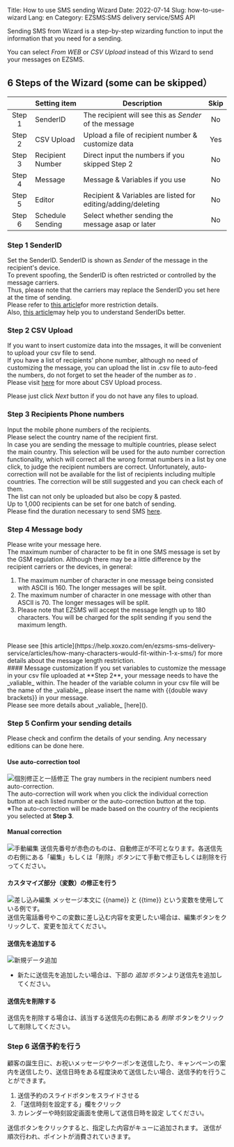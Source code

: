 Title: How to use SMS sending Wizard
Date: 2022-07-14
Slug: how-to-use-wizard
Lang: en
Category: EZSMS:SMS delivery service/SMS API

Sending SMS from Wizard is a step-by-step wizarding function to input the information that you need for a sending.

You can select _From WEB_ or _CSV Upload_ instead of this Wizard to send your messages on EZSMS.

## 6 Steps of the Wizard (some can be skipped）
| | Setting item | Description | Skip | 
| :---------: | ------------------------- | ------------------------------------- | :---------: | 
| Step 1 | SenderID | The recipient will see this as _Sender_ of the message|No| 
| Step 2 | CSV Upload | Upload a file of recipient number & customize data|Yes|
| Step 3 | Recipient Number| Direct input the numbers if you skipped Step 2|No|
| Step 4 | Message | Message & Variables if you use|No|
| Step 5 | Editor|Recipient & Variables are listed for editing/adding/deleting|No| 
| Step 6 | Schedule Sending| Select whether sending the message asap or later |No| 

### Step 1 SenderID
Set the SenderID.
SenderID is shown as _Sender_ of the message in the recipient's device.<br>
To prevent spoofing, the SenderID is often restricted or controlled by the message carriers.<br>
Thus, please note that the carriers may replace the SenderID you set here at the time of sending.<br>
Please refer to [this article](https://help.xoxzo.com/en/ezsms-sms-delivery-service/articles/what-senderid-can-i-use/)for more restriction details.<br>
Also, [this article](https://help.xoxzo.com/en/ezsms-sms-delivery-service/articles/what-does-sender-id-do/)may help you to understand SenderIDs better.<br>

### Step 2 CSV Upload
If you want to insert customize data into the mssages, it will be convenient to upload your csv file to send.<br>
If you have a list of recipients' phone number, although no need of customizing the message, you can upload the list in .csv file to auto-feed the numbers, do not forget to set the header of the number as _to_ .<br>
Please visit [here](https://help.xoxzo.com/en/ezsms-sms-delivery-service/articles/how-to-send-with-customised-csv/) for more about CSV Upload process.<br>

Please just click _Next_ button if you do not have any files to upload.<br>

### Step 3 Recipients Phone numbers
Input the mobile phone numbers of the recipients.<br>
Please select the country name of the recipient first.<br>
In case you are sending the message to multiple countries, please select the main country. This selection will be used for the auto number correction functionality, which will correct all the wrong format numbers in a list by one click, to judge the recipient numbers are correct. Unfortunately, auto-correction will not be available for the list of recipients including multiple countries. The correction will be still suggested and you can check each of them.<br>
The list can not only be uploaded but also be copy & pasted.<br>
Up to 1,000 recipients can be set for one batch of sending.<br>
Please find the duration necessary to send SMS [here](https://help.xoxzo.com/en/ezsms-sms-delivery-service/articles/what-is-the-max-number-of-request-and-how-quick-the-process/).<br>

### Step 4 Message body
Please write your message here.<br>
The maximum number of character to be fit in one SMS message is set by the GSM regulation. Although there may be a little difference by the recipient carriers or the devices, in general:<br>
1. The maximum number of character in one message being consisted with ASCII is 160. The longer messages will be split.<br>
2. The maximum number of character in one message with other than ASCII is 70. The longer messages will be split.<br>
3. Please note that EZSMS will accept the message length up to 180 characters. You will be charged for the split sending if you send the maximum length.<br>
<br>
Please see [this article](https://help.xoxzo.com/en/ezsms-sms-delivery-service/articles/how-many-characters-would-fit-within-1-x-sms/) for more details about the message length restriction.<br>
#### Message customization
If you set variables to customize the message in your csv file uploaded at **Step 2**, your message needs to have the _valiable_ within. The header of the variable column in your csv file will be the name of the _valiable_, please insert the name with {{double wavy brackets}} in your message.<br>
Please see more details about _valiable_ [here]().<br>

### Step 5 Confirm your sending details
Please check and confirm the details of your sending. Any necessary editions can be done here.<br>
#### Use auto-correction tool
![個別修正と一括修正](/images/wizard-01-ja.png)
The gray numbers in the recipient numbers need auto-correction.<br>
The auto-correction will work when you click the individual correction button at each listed number or the auto-correction button at the top.<br>
※The auto-correction will be made based on the country of the recipients you selected at **Step 3**.<br>

#### Manual correction
![手動編集](images/wizard-04-ja.png)
送信先番号が赤色のものは、自動修正が不可となります。各送信先の右側にある「編集」もしくは「削除」ボタンにて手動で修正もしくは削除を行ってください。

#### カスタマイズ部分（変数）の修正を行う
![差し込み編集](images/wizard-03-ja.png)
メッセージ本文に {{name}} と {{time}} という変数を使用している例です。<br>
送信先電話番号やこの変数に差し込む内容を変更したい場合は、編集ボタンをクリックして、変更を加えてください。<br>

#### 送信先を追加する
![新規データ追加](images/wizard-02-ja.png)
- 新たに送信先を追加したい場合は、下部の _追加_ ボタンより送信先を追加してください。<br>

#### 送信先を削除する
送信先を削除する場合は、該当する送信先の右側にある _削除_ ボタンをクリックして削除してください。<br>


### Step 6 送信予約を行う
顧客の誕生日に、お祝いメッセージやクーポンを送信したり、キャンペーンの案内を送信したり、送信日時をある程度決めて送信したい場合、送信予約を行うことができます。<br>
1. 送信予約のスライドボタンをスライドさせる
2. 「送信時刻を設定する」欄をクリック
3. カレンダーや時刻設定画面を使用して送信日時を設定
してください。

送信ボタンをクリックすると、指定した内容がキューに追加されます。
送信が順次行われ、ポイントが消費されていきます。
